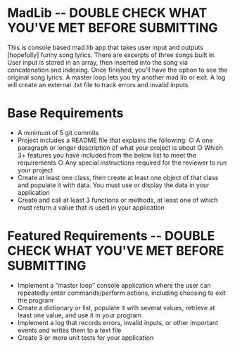 # MadLib -- DOUBLE CHECK WHAT YOU'VE MET BEFORE SUBMITTING
This is console based mad lib app that takes user input and outputs [hopefully] funny song lyrics. There are excerpts of three songs built in. User input is stored in an array, then inserted into the song via concatenation and indexing. Once finished, you’ll have the option to see the original song lyrics. A master loop lets you try another mad lib or exit. A log will create an external .txt file to track errors and invalid inputs.

# Base Requirements
- A minimum of 5 git commits 
- Project includes a README file that explains the following:
        ○ A one paragraph or longer description of what your project is about
        ○ Which 3+ features you have included from the below list to meet the
        requirements
        ○ Any special instructions required for the reviewer to run your project
- Create at least one class, then create at least one object of that class and populate it with data. You must use or display the data in your application
- Create and call at least 3 functions or methods, at least one of which must return a value that is used in your application


# Featured Requirements -- DOUBLE CHECK WHAT YOU'VE MET BEFORE SUBMITTING
- Implement a “master loop” console application where the user can repeatedly enter commands/perform actions, including choosing to exit the program
- Create a dictionary or list, populate it with several values, retrieve at least one value, and
use it in your program
- Implement a log that records errors, invalid inputs, or other important events and writes
them to a text file
- Create 3 or more unit tests for your application
